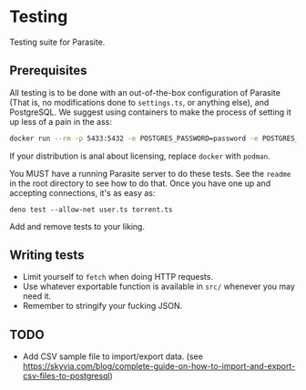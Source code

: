 # Testing

Testing suite for Parasite.

## Prerequisites

All testing is to be done with an out-of-the-box configuration of Parasite (That
is, no modifications done to `settings.ts`, or anything else), and PostgreSQL.
We suggest using containers to make the process of setting it up less of a pain
in the ass:

```sh
docker run --rm -p 5433:5432 -e POSTGRES_PASSWORD=password -e POSTGRES_USER=admin -e POSTGRES_DB=parasite --name pg_db_container postgres
```

If your distribution is anal about licensing, replace `docker` with `podman`.

You MUST have a running Parasite server to do these tests. See the `readme` in
the root directory to see how to do that. Once you have one up and accepting
connections, it's as easy as:

```
deno test --allow-net user.ts torrent.ts
```

Add and remove tests to your liking.

## Writing tests

- Limit yourself to `fetch` when doing HTTP requests.
- Use whatever exportable function is available in `src/` whenever you may need
  it.
- Remember to stringify your fucking JSON.

## TODO

- Add CSV sample file to import/export data. (see
  https://skyvia.com/blog/complete-guide-on-how-to-import-and-export-csv-files-to-postgresql)
